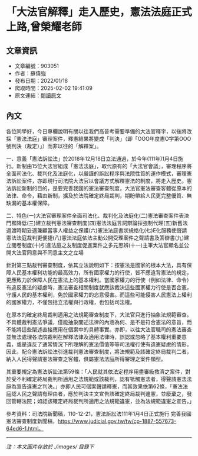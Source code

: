 # 「大法官解釋」走入歷史，憲法法庭正式上路,曾榮耀老師

## 文章資訊
- 文章編號：903051
- 作者：蘇偉強
- 發布日期：2022/01/18
- 爬取時間：2025-02-02 19:41:09
- 原文連結：[閱讀原文](https://real-estate.get.com.tw/Columns/detail.aspx?no=903051)

## 內文
各位同學好，今日專欄說明有關以往我們高普考需要準備的大法官釋字，以後將改採「憲法法庭」審理案件，釋憲結果將變成「判決」（即「OOO年度憲O字第OOO號判決（裁定）」）而非以往的「解釋案」。

一、意義「憲法訴訟法」於2018年12月18日立法通過，於今年(111年)1月4日施行。新制由15位大法官組成「憲法法庭」，取代原有的「大法官會議」，審理程序將全面司法化、裁判化及法庭化，以嚴謹的訴訟程序與法院性質的運作模式，審理憲法訴訟案件，亦即現行司法院大法官以會議方式解釋憲法的制度，將走入歷史。憲法訴訟新制的目的，是要完善我國的憲法審查制度，大法官憲法審查客體從原本的法律、命令，藉由新制，擴及於法院確定終局裁判，期盼帶給人民更完整優質、無缺漏的基本權保障。

二、特色(一)大法官審理案件全面司法化、裁判化及法庭化(二)憲法審查案件表決門檻降低(三)建立裁判憲法審查制度(四)憲法法庭言詞辯論採強制代理(五)新舊法過渡時期妥適兼顧當事人權益之保護(六)憲法法庭書狀規格化(七)E化服務使聲請憲法法庭裁判更便捷(八)憲法法庭依法主動公開受理案件之聲請書及答辯書(九)建立閱卷制度(十)引進法庭之友制度促進案件之多元思辨(十一)主筆大法官顯名並公開大法官同意與不同意主文之立場

針對第三點裁判審查制度，依其立法說明如下：按憲法是國家的根本大法，具有保障人民基本權利功能的最高效力，所有國家權力的行使，皆不應違背憲法的規定，更應致力於保障人民在憲法上的基本權利。當國家權力的行使（例如法律、命令）有違反憲法的疑慮時，憲法審查相關制度就應該裁決這些國家權力行使是否合憲，守護人民的基本權利，免於國家權力的恣意侵害。而這些可能侵害人民憲法上權利的國家權力，不僅包括立法權與行政權，也包括司法權。

在原本的確定終局裁判適用之法規範審查制度下，大法官只進行抽象法規範審查，不具體裁判憲法爭議，僅能抽象闡述法律的內涵為何、是不是符合憲法的意旨，而不能將這些闡述直接應用在個案中的具體事實。亦即，以往大法官職司的憲法審查並無法處理各法院裁判在解釋法律及適用法律時，誤認或忽略了基本權利重要意義，或是違反了通常情況下所理解的憲法價值等等司法權行使有違憲疑慮的情形。因此，配合憲法訴訟法引進裁判憲法審查制度，將法規範及該確定終局裁判二者，納入人民得聲請憲法審查之客體，俱屬憲法法庭所得審理之案件類型。

其重要規定為憲法訴訟法第59條：「人民就其依法定程序用盡審級救濟之案件，對於受不利確定終局裁判所適用之法規範或該裁判，認有牴觸憲法者，得聲請憲法法庭為宣告違憲之判決。」亦即人民可個案聲請釋憲，而其效果依第62條，「憲法法庭認人民之聲請有理由者，應於判決主文宣告該確定終局裁判違憲，並廢棄之，發回管轄法院；如認該確定終局裁判所適用之法規範違憲，並為法規範違憲之宣告。」

參考資料：司法院新聞稿，110-12-21，憲法訴訟法111年1月4日正式施行 完善我國憲法審查制度新聞稿，https://www.judicial.gov.tw/tw/cp-1887-557673-64ed6-1.html。

---
*注：本文圖片存放於 ./images/ 目錄下*
